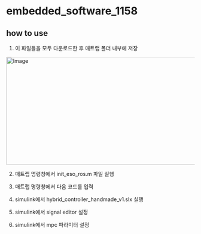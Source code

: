 # embedded_software_1158

## how to use
1. 이 파일들을 모두 다운로드한 후 매트랩 폴더 내부에 저장
<img width="634" height="288" alt="Image" src="https://github.com/user-attachments/assets/aa847663-dd47-4ba6-a71a-97c3ef7f7cb1" />

2. 매트랩 명령창에서 init_eso_ros.m 파일 실행


3. 매트랩 명령창에서 다음 코드를 입력


4. simulink에서 hybrid_controller_handmade_v1.slx 실행


5. simulink에서 signal editor 설정


6. simulink에서 mpc 파라미터 설정
